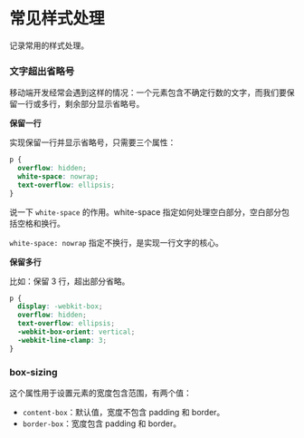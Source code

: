 # 常见样式处理

记录常用的样式处理。

### 文字超出省略号

移动端开发经常会遇到这样的情况：一个元素包含不确定行数的文字，而我们要保留一行或多行，剩余部分显示省略号。

**保留一行**

实现保留一行并显示省略号，只需要三个属性：

```css
p {
  overflow: hidden;
  white-space: nowrap;
  text-overflow: ellipsis;
}
```

说一下 `white-space` 的作用。white-space 指定如何处理空白部分，空白部分包括空格和换行。

`white-space: nowrap` 指定不换行，是实现一行文字的核心。

**保留多行**

比如：保留 3 行，超出部分省略。

```css
p {
  display: -webkit-box;
  overflow: hidden;
  text-overflow: ellipsis;
  -webkit-box-orient: vertical;
  -webkit-line-clamp: 3;
}
```

### box-sizing

这个属性用于设置元素的宽度包含范围，有两个值：

- `content-box`：默认值，宽度不包含 padding 和 border。
- `border-box`：宽度包含 padding 和 border。
